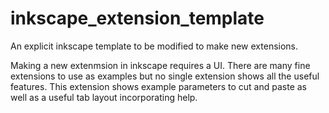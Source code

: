 inkscape_extension_template
===========================

An explicit inkscape template to be modified to make new extensions.

Making a new extenmsion in inkscape requires a UI.
There are many fine extensions to use as examples but no single extension shows all the useful features.
This extension shows example parameters to cut and paste as well as a useful tab layout incorporating help.
